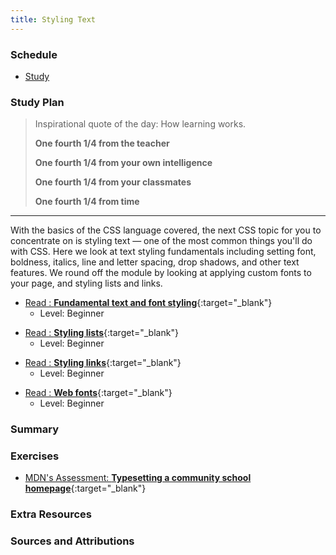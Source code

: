 ```yaml
---
title: Styling Text
---
```


### Schedule

  - [Study](#study-plan-1)

### Study Plan

  > Inspirational quote of the day: How learning works.
  > 
  > **One fourth 1/4 from the teacher**
  > 
  > **One fourth 1/4 from your own intelligence**
  > 
  > **One fourth 1/4 from your classmates**
  > 
  > **One fourth 1/4 from time**

  ---

  With the basics of the CSS language covered, the next CSS topic for you to concentrate on is styling text — one of the most common things you'll do with CSS. Here we look at text styling fundamentals including setting font, boldness, italics, line and letter spacing, drop shadows, and other text features. We round off the module by looking at applying custom fonts to your page, and styling lists and links.

  <!-- SGEN:META:PROGRESS:task=Read 'Fundamental text and font styling' -->
  - [Read : **Fundamental text and font styling**](https://developer.mozilla.org/en-US/docs/Learn/CSS/Styling_text/Fundamentals){:target="_blank"}
    - Level: Beginner

  <!-- SGEN:META:PROGRESS:task=Read 'Styling lists' -->
  - [Read : **Styling lists**](https://developer.mozilla.org/en-US/docs/Learn/CSS/Styling_text/Styling_lists){:target="_blank"}
    - Level: Beginner

  <!-- SGEN:META:PROGRESS:task=Read 'Styling links' -->
  - [Read : **Styling links**](https://developer.mozilla.org/en-US/docs/Learn/CSS/Styling_text/Styling_links){:target="_blank"}
    - Level: Beginner

  <!-- SGEN:META:PROGRESS:task=Read 'Web fonts' -->
  - [Read : **Web fonts**](https://developer.mozilla.org/en-US/docs/Learn/CSS/Styling_text/Web_fonts){:target="_blank"}
    - Level: Beginner

### Summary

### Exercises

  <!-- SGEN:META:PROGRESS:task=Complete the exercise 'Typesetting a community school homepage'|user_folder=typesetting_a_homepage -->
  <!-- SGEN:META:TESTS:name=Test Exercise: 'Typesetting a community school homepage'|type=exist|user_folder=typesetting_a_homepage|files=index.html,styles.css -->
  - [MDN's Assessment: **Typesetting a community school homepage**](https://developer.mozilla.org/en-US/docs/Learn/CSS/Styling_text/Typesetting_a_homepage){:target="_blank"}

### Extra Resources

### Sources and Attributions